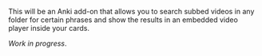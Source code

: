 This will be an Anki add-on that allows you to search subbed videos in any folder for certain phrases and show the results in an embedded video player inside your cards.

_Work in progress_.

